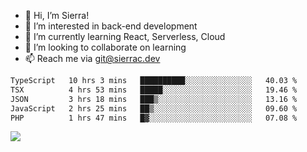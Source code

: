- 👋 Hi, I’m Sierra!
- 👀 I’m interested in back-end development
- 🌱 I’m currently learning React, Serverless, Cloud
- 💞️ I’m looking to collaborate on learning
- 📫 Reach me via git@sierrac.dev

<!--START_SECTION:waka-->

```txt
TypeScript   10 hrs 3 mins   ██████████░░░░░░░░░░░░░░░   40.03 %
TSX          4 hrs 53 mins   █████░░░░░░░░░░░░░░░░░░░░   19.46 %
JSON         3 hrs 18 mins   ███▒░░░░░░░░░░░░░░░░░░░░░   13.16 %
JavaScript   2 hrs 25 mins   ██▒░░░░░░░░░░░░░░░░░░░░░░   09.60 %
PHP          1 hrs 47 mins   █▓░░░░░░░░░░░░░░░░░░░░░░░   07.08 %
```

<!--END_SECTION:waka-->


![](https://hit.yhype.me/github/profile?user_id=7351311)
